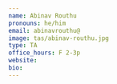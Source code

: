 ```yaml
---
name: Abinav Routhu
pronouns: he/him
email: abinavrouthu@
image: tas/abinav-routhu.jpg
type: TA
office_hours: F 2-3p
website: 
bio: 
---
```

